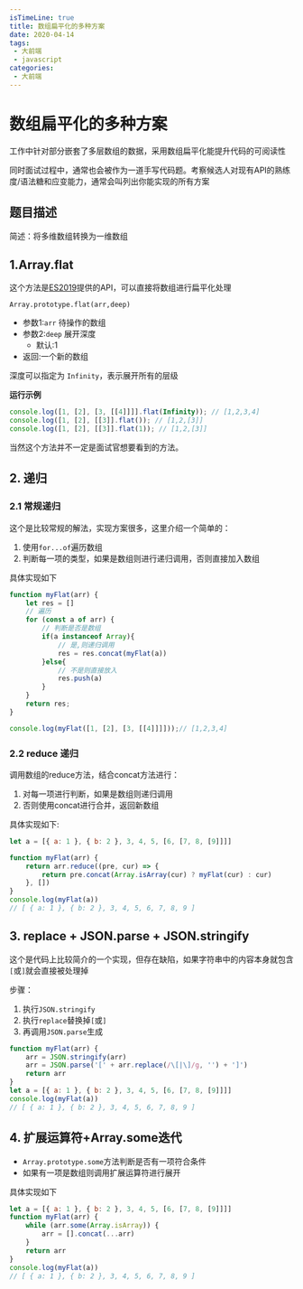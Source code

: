 ```yaml
---
isTimeLine: true
title: 数组扁平化的多种方案
date: 2020-04-14
tags:
 - 大前端
 - javascript
categories:
 - 大前端
---
```

# 数组扁平化的多种方案

工作中针对部分嵌套了多层数组的数据，采用数组扁平化能提升代码的可阅读性

同时面试过程中，通常也会被作为一道手写代码题。考察候选人对现有API的熟练度/语法糖和应变能力，通常会叫列出你能实现的所有方案

## 题目描述
简述：将多维数组转换为一维数组

## 1.Array.flat

这个方法是[ES2019](https://tc39.es/proposal-flatMap/)提供的API，可以直接将数组进行扁平化处理

``Array.prototype.flat(arr,deep)``
* 参数1:``arr`` 待操作的数组
* 参数2:``deep`` 展开深度
  * 默认:1
* 返回:一个新的数组

深度可以指定为 `Infinity`，表示展开所有的层级

**运行示例**
```js
console.log([1, [2], [3, [[4]]]].flat(Infinity)); // [1,2,3,4]
console.log([1, [2], [[3]].flat()); // [1,2,[3]]
console.log([1, [2], [[3]].flat(1)); // [1,2,[3]]
```

当然这个方法并不一定是面试官想要看到的方法。
## 2. 递归
### 2.1 常规递归
这个是比较常规的解法，实现方案很多，这里介绍一个简单的：
1. 使用`for...of`遍历数组
2. 判断每一项的类型，如果是数组则进行递归调用，否则直接加入数组

具体实现如下
```js
function myFlat(arr) {
    let res = []
    // 遍历
    for (const a of arr) {
        // 判断是否是数组
        if(a instanceof Array){
            // 是,则递归调用
            res = res.concat(myFlat(a))
        }else{
            // 不是则直接放入
            res.push(a)
        }
    }
    return res;
}

console.log(myFlat([1, [2], [3, [[4]]]]));// [1,2,3,4]
```
### 2.2 reduce 递归
调用数组的reduce方法，结合concat方法进行：
1. 对每一项进行判断，如果是数组则递归调用
2. 否则使用concat进行合并，返回新数组

具体实现如下:
```js
let a = [{ a: 1 }, { b: 2 }, 3, 4, 5, [6, [7, 8, [9]]]]

function myFlat(arr) {
    return arr.reduce((pre, cur) => {
        return pre.concat(Array.isArray(cur) ? myFlat(cur) : cur)
    }, [])
}
console.log(myFlat(a))
// [ { a: 1 }, { b: 2 }, 3, 4, 5, 6, 7, 8, 9 ]
```
## 3. replace + JSON.parse + JSON.stringify
这个是代码上比较简介的一个实现，但存在缺陷，如果字符串中的内容本身就包含`[`或`]`就会直接被处理掉

步骤：
1. 执行`JSON.stringify`
2. 执行`replace`替换掉`[`或`]`
3. 再调用`JSON.parse`生成
```js
function myFlat(arr) {
    arr = JSON.stringify(arr)
    arr = JSON.parse('[' + arr.replace(/\[|\]/g, '') + ']')
    return arr
}
let a = [{ a: 1 }, { b: 2 }, 3, 4, 5, [6, [7, 8, [9]]]]
console.log(myFlat(a))
// [ { a: 1 }, { b: 2 }, 3, 4, 5, 6, 7, 8, 9 ]
```



## 4. 扩展运算符+Array.some迭代
* `Array.prototype.some`方法判断是否有一项符合条件
* 如果有一项是数组则调用扩展运算符进行展开

具体实现如下
```js
let a = [{ a: 1 }, { b: 2 }, 3, 4, 5, [6, [7, 8, [9]]]]
function myFlat(arr) {
    while (arr.some(Array.isArray)) {
        arr = [].concat(...arr)
    }
    return arr
}
console.log(myFlat(a))
// [ { a: 1 }, { b: 2 }, 3, 4, 5, 6, 7, 8, 9 ]
```

<comment/>
<tongji/>